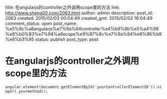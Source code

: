 title: 在angularjs的controller之外调用scope里的方法
link: http://www.sheng00.com/2063.html
author: admin
description: 
post_id: 2063
created: 2015/02/03 00:04:49
created_gmt: 2015/02/02 16:04:49
comment_status: open
post_name: %e5%9c%a8angularjs%e7%9a%84controller%e4%b9%8b%e5%a4%96%e8%b0%83%e7%94%a8scope%e9%87%8c%e7%9a%84%e6%96%b9%e6%b3%95
status: publish
post_type: post

# 在angularjs的controller之外调用scope里的方法

`angular.element(document.getElementById('yourControllerElementID')).scope().yourmethod();`